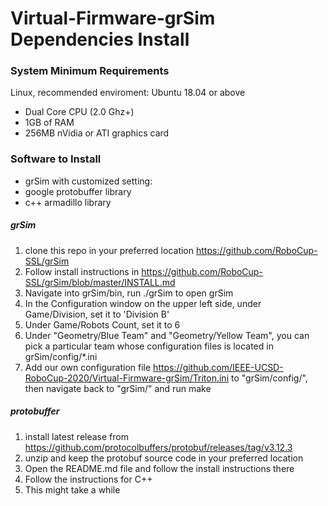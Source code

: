 # Virtual-Firmware-grSim Dependencies Install

### System Minimum Requirements

Linux, recommended enviroment: Ubuntu 18.04 or above

- Dual Core CPU (2.0 Ghz+)
- 1GB of RAM
- 256MB nVidia or ATI graphics card





### Software to Install

* grSim with customized setting:
* google protobuffer library
* c++ armadillo library 



##### grSim

1. clone this repo in your preferred location https://github.com/RoboCup-SSL/grSim
2. Follow install instructions in https://github.com/RoboCup-SSL/grSim/blob/master/INSTALL.md
3. Navigate into grSim/bin, run ./grSim   to open grSim 
4. In the Configuration window on the upper left side, under Game/Division, set it to 'Division B'
5. Under Game/Robots Count, set it to 6
6. Under "Geometry/Blue Team" and "Geometry/Yellow Team", you can pick a particular team whose configuration files is located in grSim/config/*.ini
7. Add our own configuration file https://github.com/IEEE-UCSD-RoboCup-2020/Virtual-Firmware-grSim/Triton.ini to "grSim/config/", then navigate back to "grSim/" and run make     





##### protobuffer 

1. install latest release from https://github.com/protocolbuffers/protobuf/releases/tag/v3.12.3
2. unzip and keep the protobuf source code in your preferred location
3. Open the README.md file and follow the install instructions there
4. Follow the instructions for C++
5. This might take a while